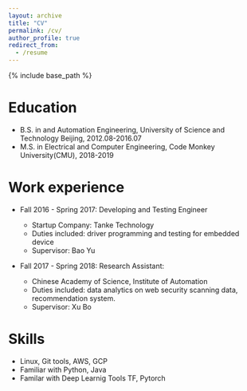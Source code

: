 ```yaml
---
layout: archive
title: "CV"
permalink: /cv/
author_profile: true
redirect_from:
  - /resume
---
```


{% include base_path %}

Education
======
* B.S. in  and Automation Engineering, University of Science and Technology Beijing, 2012.08-2016.07
* M.S. in Electrical and Computer Engineering, Code Monkey University(CMU), 2018-2019

Work experience
======
* Fall 2016 - Spring 2017: Developing and Testing Engineer
  * Startup Company: Tanke Technology
  * Duties included: driver programming and testing for embedded device
  * Supervisor: Bao Yu

* Fall 2017 - Spring 2018: Research Assistant:    
  * Chinese Academy of Science, Institute of Automation
  * Duties included: data analytics on web security scanning data, recommendation system.
  * Supervisor: Xu Bo
  
Skills
======
* Linux, Git tools, AWS, GCP
* Familiar with Python, Java
* Familar with Deep Learnig Tools TF, Pytorch

<!-- Publications
======
  <ul>{% for post in site.publications %}
    {% include archive-single-cv.html %}
  {% endfor %}</ul>
  
Talks
======
  <ul>{% for post in site.talks %}
    {% include archive-single-talk-cv.html %}
  {% endfor %}</ul>
  
Teaching
======
  <ul>{% for post in site.teaching %}
    {% include archive-single-cv.html %}
  {% endfor %}</ul>
  
Service and leadership
======
* Currently signed in to 43 different slack teams -->
